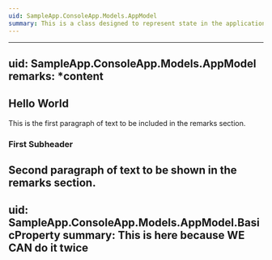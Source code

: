 ```yaml
---
uid: SampleApp.ConsoleApp.Models.AppModel
summary: This is a class designed to represent state in the application. 
---
```

---
uid: SampleApp.ConsoleApp.Models.AppModel
remarks: *content
---
## Hello World
This is the first paragraph of text to be included in the remarks section. 

### First Subheader
Second paragraph of text to be shown in the remarks section. 
---
uid: SampleApp.ConsoleApp.Models.AppModel.BasicProperty
summary: This is here because WE CAN do it twice
---
